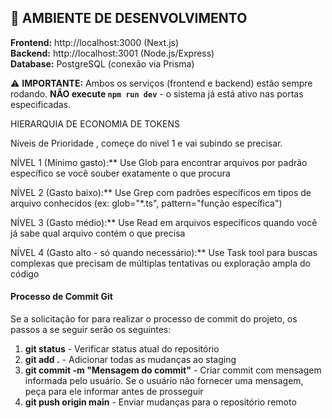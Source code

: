 ## 🚀 AMBIENTE DE DESENVOLVIMENTO

**Frontend:** http://localhost:3000 (Next.js)  
**Backend:** http://localhost:3001 (Node.js/Express)  
**Database:** PostgreSQL (conexão via Prisma)

⚠️ **IMPORTANTE:** Ambos os serviços (frontend e backend) estão sempre rodando. **NÃO execute `npm run dev`** - o sistema já está ativo nas portas especificadas.

HIERARQUIA DE ECONOMIA DE TOKENS

Níveis de Prioridade , começe do nivel 1 e vai subindo se precisar.

NÍVEL 1 (Mínimo gasto):** Use Glob para encontrar arquivos por padrão específico se você souber exatamente o que procura

NÍVEL 2 (Gasto baixo):** Use Grep com padrões específicos em tipos de arquivo conhecidos (ex: glob="*.ts", pattern="função específica")

NÍVEL 3 (Gasto médio):** Use Read em arquivos específicos quando você já sabe qual arquivo contém o que precisa

NÍVEL 4 (Gasto alto - só quando necessário):** Use Task tool para buscas complexas que precisam de múltiplas tentativas ou exploração ampla do código

#### Processo de Commit Git

Se a solicitação for para realizar o processo de commit do projeto, os passos a se seguir serão os seguintes:

1. **git status** - Verificar status atual do repositório
2. **git add .** - Adicionar todas as mudanças ao staging
3. **git commit -m "Mensagem do commit"** - Criar commit com mensagem informada pelo usuário. Se o usuário não fornecer uma mensagem, peça para ele informar antes de prosseguir
4. **git push origin main** - Enviar mudanças para o repositório remoto
